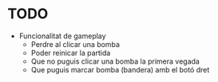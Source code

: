 # TODO

- Funcionalitat de gameplay
  - Perdre al clicar una bomba
  - Poder reinicar la partida
  - Que no puguis clicar una bomba la primera vegada
  - Que puguis marcar bomba (bandera) amb el botó dret
